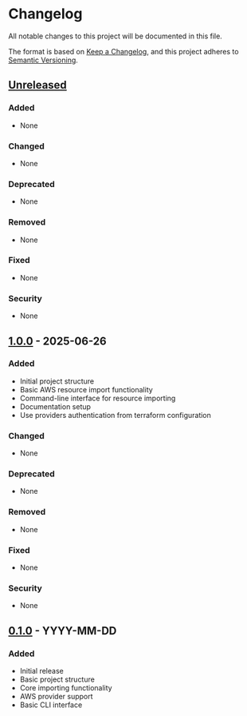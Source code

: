 # Changelog
All notable changes to this project will be documented in this file.

The format is based on [Keep a Changelog](https://keepachangelog.com/en/1.0.0/),
and this project adheres to [Semantic Versioning](https://semver.org/spec/v2.0.0.html).

## [Unreleased]
### Added
- None

### Changed
- None

### Deprecated
- None

### Removed
- None

### Fixed
- None

### Security
- None

## [1.0.0] - 2025-06-26
### Added
- Initial project structure
- Basic AWS resource import functionality
- Command-line interface for resource importing
- Documentation setup
- Use providers authentication from terraform configuration

### Changed
- None

### Deprecated
- None

### Removed
- None

### Fixed
- None

### Security
- None

## [0.1.0] - YYYY-MM-DD
### Added
- Initial release
- Basic project structure
- Core importing functionality
- AWS provider support
- Basic CLI interface

[Unreleased]: https://github.com/eyalya/terraform-importer/compare/v1.0.0...HEAD
[1.0.0]: https://github.com/eyalya/terraform-importer/releases/tag/v1.0.0
[0.1.0]: https://github.com/eyalya/terraform-importer/releases/tag/v0.1.0

